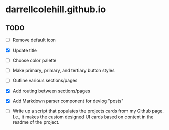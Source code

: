 # darrellcolehill.github.io

## TODO
- [ ] Remove default icon
- [X] Update title
- [ ] Choose color palette
- [ ] Make primary, primary, and tertiary button styles
- [ ] Outline various sections/pages
- [X] Add routing between sections/pages
- [X] Add Markdown parser component for devlog "posts"
- [ ] Write up a script that populates the projects cards from my Github page. I.e., it makes the custom designed UI cards based on content in the readme of the project.

